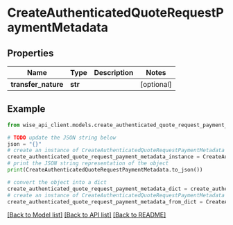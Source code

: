 # CreateAuthenticatedQuoteRequestPaymentMetadata


## Properties

Name | Type | Description | Notes
------------ | ------------- | ------------- | -------------
**transfer_nature** | **str** |  | [optional] 

## Example

```python
from wise_api_client.models.create_authenticated_quote_request_payment_metadata import CreateAuthenticatedQuoteRequestPaymentMetadata

# TODO update the JSON string below
json = "{}"
# create an instance of CreateAuthenticatedQuoteRequestPaymentMetadata from a JSON string
create_authenticated_quote_request_payment_metadata_instance = CreateAuthenticatedQuoteRequestPaymentMetadata.from_json(json)
# print the JSON string representation of the object
print(CreateAuthenticatedQuoteRequestPaymentMetadata.to_json())

# convert the object into a dict
create_authenticated_quote_request_payment_metadata_dict = create_authenticated_quote_request_payment_metadata_instance.to_dict()
# create an instance of CreateAuthenticatedQuoteRequestPaymentMetadata from a dict
create_authenticated_quote_request_payment_metadata_from_dict = CreateAuthenticatedQuoteRequestPaymentMetadata.from_dict(create_authenticated_quote_request_payment_metadata_dict)
```
[[Back to Model list]](../README.md#documentation-for-models) [[Back to API list]](../README.md#documentation-for-api-endpoints) [[Back to README]](../README.md)


